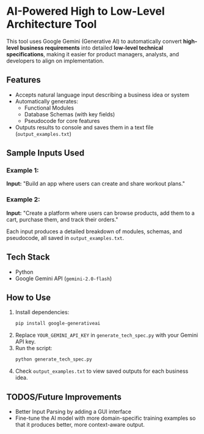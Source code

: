 # AI-Powered High to Low-Level Architecture Tool
This tool uses Google Gemini (Generative AI) to automatically convert **high-level business requirements** into detailed **low-level technical specifications**, making it easier for product managers, analysts, and developers to align on implementation.

## Features
- Accepts natural language input describing a business idea or system
- Automatically generates:
  - Functional Modules
  - Database Schemas (with key fields)
  - Pseudocode for core features
- Outputs results to console and saves them in a text file (`output_examples.txt`)

## Sample Inputs Used
### Example 1:
**Input:** "Build an app where users can create and share workout plans."

### Example 2:
**Input:** "Create a platform where users can browse products, add them to a cart, purchase them, and track their orders."

Each input produces a detailed breakdown of modules, schemas, and pseudocode, all saved in `output_examples.txt`.

## Tech Stack
- Python
- Google Gemini API (`gemini-2.0-flash`)

## How to Use
1. Install dependencies:
   ```bash
   pip install google-generativeai
   ```
2. Replace `YOUR_GEMINI_API_KEY` in `generate_tech_spec.py` with your Gemini API key.
3. Run the script:
   ```bash
   python generate_tech_spec.py
   ```
4. Check `output_examples.txt` to view saved outputs for each business idea.

## TODOS/Future Improvements
- Better Input Parsing by adding a GUI interface
- Fine-tune the AI model with more domain-specific training examples so that it produces better, more context-aware output.
